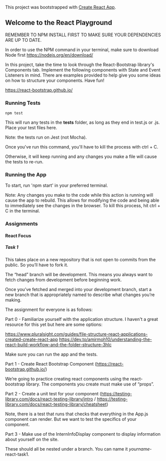 This project was bootstrapped with [Create React App](https://github.com/facebook/create-react-app).
## Welcome to the React Playground

REMEMBER TO NPM INSTALL FIRST TO MAKE SURE YOUR DEPENDENCIES ARE UP TO DATE.

In order to use the NPM command in your terminal, make sure to download Node first https://nodejs.org/en/download/

In this project, take the time to look through the React-Bootstrap library's Components tab. Implement the following components with State and Event Listeners in mind.  There are examples provided to help give you some ideas on how to structure your components. Have fun!

https://react-bootstrap.github.io/



### Running Tests

```console
npm test 
```

This will run any tests in the __tests__ folder, as long as they end in test.js or .js. Place your test files here. 

Note: the tests run on Jest (not Mocha). 

Once you've run this command, you'll have to kill the process with ctrl + C. 

Otherwise, it will keep running and any changes you make a file will cause the tests to re-run.


### Running the App

To start, run 'npm start' in your preferred terminal.

Note: Any changes you make to the code while this action is running will cause the app to rebuild. This allows for modifying the code and being able to immediately see the changes in the browser. To kill this process, hit ctrl + C in the terminal.


### Assignments

#### React Focus
##### Task 1

This takes place on a new repository that is not open to commits from the public. So you’ll have to fork it.

The “head” branch will be development. This means you always want to fetch changes from development before beginning work.

Once you’ve fetched and merged into your development branch, start a new branch that is appropriately named to describe what changes you’re making.


The assignment for everyone is as follows:

Part 0 - Familiarize yourself with the application structure. I haven't a great resource for this yet but here are some options:

https://www.pluralsight.com/guides/file-structure-react-applications-created-create-react-app
https://dev.to/amirmoh10/understanding-the-react-build-workflow-and-the-folder-structure-3hlc

Make sure you can run the app and the tests.


Part 1 - Create React Bootstrap Component (https://react-bootstrap.github.io/)

We’re going to practice creating react components using the react-bootstrap library. The components you create must make use of “props”.

Part 2 - Create a unit test for your component (https://testing-library.com/docs/react-testing-library/intro / https://testing-library.com/docs/react-testing-library/cheatsheet)

Note, there is a test that runs that checks that everything in the App.js component can render. But we want to test the specifics of your component. 

Part 3 - Make use of the InternInfoDisplay component to display information about yourself on the site.

These should all be nested under a branch. You can name it *yourname*-react-task1.

